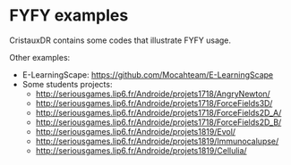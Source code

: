 # FYFY examples #
CristauxDR contains some codes that illustrate FYFY usage.

Other examples:
* E-LearningScape: https://github.com/Mocahteam/E-LearningScape
* Some students projects:
	* http://seriousgames.lip6.fr/Androide/projets1718/AngryNewton/
	* http://seriousgames.lip6.fr/Androide/projets1718/ForceFields3D/
	* http://seriousgames.lip6.fr/Androide/projets1718/ForceFields2D_A/
	* http://seriousgames.lip6.fr/Androide/projets1718/ForceFields2D_B/
	* http://seriousgames.lip6.fr/Androide/projets1819/Evol/
	* http://seriousgames.lip6.fr/Androide/projets1819/Immunocalupse/
	* http://seriousgames.lip6.fr/Androide/projets1819/Cellulia/